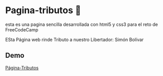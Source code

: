 # Pagina-tributos 💚
esta es una pagina sencilla desarrollada con html5 y css3 para el reto de FreeCodeCamp
 
ESta Página web rinde  Tributo a nuestro Libertador: Simón Bolívar

## Demo

[Página-Tributos](https://juniorjesus.github.io/Pagina-tributos/)
